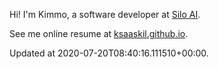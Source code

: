 Hi! I'm Kimmo, a software developer at [Silo AI](https://silo.ai/).

See me online resume at [ksaaskil.github.io](https://ksaaskil.github.io).

<!-- updated_at starts -->
Updated at 2020-07-20T08:40:16.111510+00:00.
<!-- updated_at ends -->
